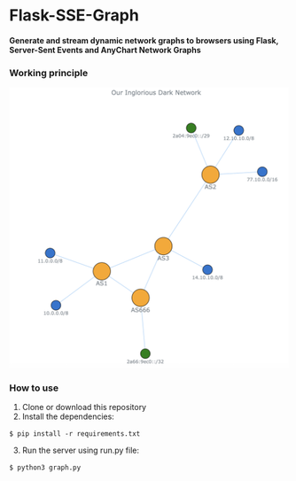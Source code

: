 # Flask-SSE-Graph
#### Generate and stream dynamic network graphs to browsers using Flask, Server-Sent Events and AnyChart Network Graphs

### Working principle
![Example Graph](png/graph.png)

### How to use
1. Clone or download this repository
2. Install the dependencies:
```
$ pip install -r requirements.txt
```
3. Run the server using run.py file:
```
$ python3 graph.py